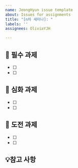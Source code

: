 ```yaml
---
name: JeongHyun issue template
about: Issues for assignments
title: "[n차 세미나]: "
labels: ''
assignees: OliviaYJH

---
```


## 📌 필수 과제
- [ ]
- [ ]

## 📌 심화 과제
- [ ]
- [ ]

## 📌 도전 과제
- [ ]
- [ ]

## 💡참고 사항

